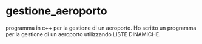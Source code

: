 # gestione_aeroporto
programma in c++ per la gestione di un aeroporto.
Ho scritto un programma per la gestione di un aeroporto utilizzando LISTE DINAMICHE.
